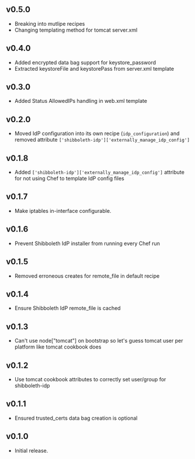 ## v0.5.0 ##

* Breaking into mutlipe recipes
* Changing templating method for tomcat server.xml

## v0.4.0 ##

* Added encrypted data bag support for keystore_password
* Extracted keystoreFile and keystorePass from server.xml template

## v0.3.0 ##

* Added Status AllowedIPs handling in web.xml template

## v0.2.0 ##

* Moved IdP configuration into its own recipe (`idp_configuration`) and removed attribute `['shibboleth-idp']['externally_manage_idp_config']`

## v0.1.8 ##

* Added `['shibboleth-idp']['externally_manage_idp_config']` attribute for not using Chef to template IdP config files

## v0.1.7 ##

* Make iptables in-interface configurable.

## v0.1.6

* Prevent Shibboleth IdP installer from running every Chef run

## v0.1.5

* Removed erroneous creates for remote_file in default recipe

## v0.1.4

* Ensure Shibboleth IdP remote_file is cached

## v0.1.3

* Can't use node["tomcat"] on bootstrap so let's guess tomcat user per platform like tomcat cookbook does

## v0.1.2

* Use tomcat cookbook attributes to correctly set user/group for shibboleth-idp

## v0.1.1

* Ensured trusted_certs data bag creation is optional

## v0.1.0

* Initial release.
